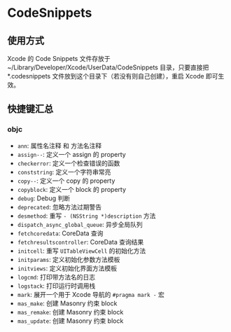 # CodeSnippets

## 使用方式

Xcode 的 Code Snippets 文件存放于 ~/Library/Developer/Xcode/UserData/CodeSnippets 目录，只要直接把 *.codesnippets 文件放到这个目录下（若没有则自己创建），重启 Xcode 即可生效。

## 快捷键汇总

### objc

- `ann`: 属性名注释 和 方法名注释
- `assign--`: 定义一个 assign 的 property
- `checkerror`: 定义一个检查错误的函数
-  `conststring`: 定义一个字符串常亮
-  `copy--`: 定义一个 copy 的 property
-  `copyblock`: 定义一个 block 的 property
-  `debug`: Debug 判断
-  `deprecated`: 忽略方法过期警告
-  `desmethod`: 重写 `- (NSString *)description` 方法
-  `dispatch_async_global_queue`: 异步全局队列
-  `fetchcoredata`: CoreData 查询
-  `fetchresultscontroller`: CoreData 查询结果
-  `initcell`: 重写 `UITableViewCell` 的初始化方法
-  `initparams`: 定义初始化参数方法模板
-  `initviews`: 定义初始化界面方法模板
-  `logcmd`: 打印带方法名的日志
-  `logstack`: 打印运行时调用栈
-  `mark`: 展开一个用于 Xcode 导航的 `#pragma mark -` 宏
-  `mas_make`: 创建 Masonry 约束 block
-  `mas_remake`: 创建 Masonry 约束 block
-  `mas_update`: 创建 Masonry 约束 block
